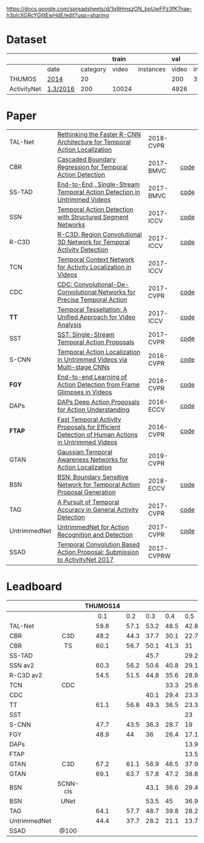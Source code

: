 https://docs.google.com/spreadsheets/d/1q9HmszON_bpUwFPz3fK7nae-h3plcXGRcYGIltEwHdE/edit?usp=sharing
# Dataset
|   |  |  | train |  | val |  | test |  |
| :--- | :--- | :--- | :--- | :--- | :--- | :--- | :--- | :--- |
|   | date | category | video | instances | video | instances | video | instances |
|  THUMOS | [2014](https://www.crcv.ucf.edu/THUMOS14/download.html "2014") | 20 |  |  | 200 | 3007 | 213 | 3358 |
|  ActivityNet | [1.3/2016](http://activity-net.org/download.html "1.3/2016") | 200 | 10024 |  | 4926 |  | 5044 |  |

# Paper
|   |  |  |  |
| --- | --- | --- | --- |
|  TAL-Net | [Rethinking the Faster R-CNN Architecture for Temporal Action Localization](https://arxiv.org/abs/1804.07667 "Rethinking the Faster R-CNN Architecture for Temporal Action Localization") | 2018-CVPR |  |
|  CBR | [Cascaded Boundary Regression for Temporal Action Detection](https://arxiv.org/abs/1705.01180 "Cascaded Boundary Regression for Temporal Action Detection") | 2017-BMVC | [code](https://github.com/jiyanggao/CBR "code") |
|  SS-TAD | [End-to-End , Single-Stream Temporal Action Detection in Untrimmed Videos](http://vision.stanford.edu/pdf/buch2017bmvc.pdf "End-to-End , Single-Stream Temporal Action Detection in Untrimmed Videos") | 2017-BMVC | [code](https://github.com/shyamal-b/ss-tad "code") |
|  SSN | [Temporal Action Detection with Structured Segment Networks](https://arxiv.org/abs/1704.06228 "Temporal Action Detection with Structured Segment Networks") | 2017-ICCV | [code](https://github.com/yjxiong/action-detection "code") |
|  R-C3D | [R-C3D: Region Convolutional 3D Network for Temporal Activity Detection](https://arxiv.org/abs/1703.07814 "R-C3D: Region Convolutional 3D Network for Temporal Activity Detection") | 2017-ICCV | [code](https://github.com/VisionLearningGroup/R-C3D "code") |
|  TCN | [Temporal Context Network for Activity Localization in Videos](https://arxiv.org/abs/1708.02349 "Temporal Context Network for Activity Localization in Videos") | 2017-ICCV |  |
|  CDC | [CDC: Convolutional-De-Convolutional Networks for Precise Temporal Action](https://arxiv.org/abs/1703.01515v2 "CDC: Convolutional-De-Convolutional Networks for Precise Temporal Action") | 2017-CVPR | [code](https://bitbucket.org/columbiadvmm/cdc "code") |
|  **TT** | [Temporal Tessellation: A Unified Approach for Video Analysis](https://arxiv.org/abs/1612.06950 "Temporal Tessellation: A Unified Approach for Video Analysis") | 2017-ICCV | [code](https://github.com/dot27/temporal-tessellation "code") |
|  SST | [SST: Single-Stream Temporal Action Proposals](http://openaccess.thecvf.com/content_cvpr_2017/html/Buch_SST_Single-Stream_Temporal_CVPR_2017_paper.html "SST: Single-Stream Temporal Action Proposals") | 2017-CVPR | [code](https://github.com/shyamal-b/sst "code") |
|  S-CNN | [Temporal Action Localization in Untrimmed Videos via Multi-stage CNNs](https://github.com/zhengshou/scnn "Temporal Action Localization in Untrimmed Videos via Multi-stage CNNs") | 2016-CVPR | [code](https://github.com/zhengshou/scnn "code") |
|  **FGY** | [End-to-end Learning of Action Detection from Frame Glimpses in Videos](https://arxiv.org/abs/1511.06984 "End-to-end Learning of Action Detection from Frame Glimpses in Videos") | 2016-CVPR | [code](https://github.com/syyeung/frameglimpses "code") |
|  DAPs | [DAPs Deep Action Proposals for Action Understanding](http://www.eccv2016.org/files/posters/P-2B-10.pdf "DAPs Deep Action Proposals for Action Understanding") | 2016-ECCV | [code](https://github.com/escorciav/daps "code") |
|  **FTAP** | [Fast Temporal Activity Proposals for Efficient Detection of Human Actions in Untrimmed Videos](http://openaccess.thecvf.com/content_cvpr_2016/html/Heilbron_Fast_Temporal_Activity_CVPR_2016_paper.html "Fast Temporal Activity Proposals for Efficient Detection of Human Actions in Untrimmed Videos") | 2016-CVPR | [code](https://github.com/cabaf/sparseprop "code") |
|  GTAN | [Gaussian Temporal Awareness Networks for Action Localization](http://openaccess.thecvf.com/content_CVPR_2019/html/Long_Gaussian_Temporal_Awareness_Networks_for_Action_Localization_CVPR_2019_paper.html "Gaussian Temporal Awareness Networks for Action Localization") | 2019-CVPR |  |
|  BSN | [BSN: Boundary Sensitive Network for Temporal Action Proposal Generation](https://arxiv.org/abs/1806.02964 "BSN: Boundary Sensitive Network for Temporal Action Proposal Generation") | 2018-ECCV | [code](https://github.com/wzmsltw/BSN-boundary-sensitive-network "code") |
|  TAG | [A Pursuit of Temporal Accuracy in General Activity Detection](https://arxiv.org/abs/1703.02716 "A Pursuit of Temporal Accuracy in General Activity Detection") | 2017-CVPR | [code](https://github.com/yjxiong/action-detection "code") |
|  UntrimmedNet | [UntrimmedNet for Action Recognition and Detection](https://arxiv.org/abs/1703.03329 "UntrimmedNet for Action Recognition and Detection") | 2017-CVPR | [code](https://github.com/wanglimin/UntrimmedNet "code") |
|  SSAD | [Temporal Convolution Based Action Proposal: Submission to ActivityNet 2017](https://arxiv.org/abs/1707.06750 "Temporal Convolution Based Action Proposal: Submission to ActivityNet 2017") | 2017-CVPRW |  |

# Leadboard
|   |  | THUMOS14 |  |  |  |  |  |  | Activity(val) |  |  |  | Activity(test) |  |  |  |
| --- | :---: | :---: | --- | --- | --- | --- | --- | --- | :--- | --- | --- | --- | :--- | --- | --- | --- |
|   |  | 0.1 | 0.2 | 0.3 | 0.4 | 0.5 | 0.6 | 0.7 | 0.5 | 0.75 | 0.95 | Ave | 0.5 | 0.75 | 0.95 | Ave |
|  TAL-Net |  | 59.8 | 57.1 | 53.2 | 48.5 | 42.8 | 33.8 | 20.8 | 38.23 | 18.3 | 1.3 | 20.22 |  |  |  |  |
|  CBR | C3D | 48.2 | 44.3 | 37.7 | 30.1 | 22.7 | 13.8 | 7.9 |  |  |  |  |  |  |  |  |
|  CBR | TS | 60.1 | 56.7 | 50.1 | 41.3 | 31 | 19.1 | 9.9 |  |  |  |  |  |  |  |  |
|  SS-TAD |  |  |  | 45.7 |  | 29.2 |  | 9.6 |  |  |  |  |  |  |  |  |
|  SSN av2 |  | 60.3 | 56.2 | 50.6 | 40.8 | 29.1 |  |  |  |  |  |  | 43.26 | 28.7 | 5.63 | 28.28 |
|  R-C3D av2 |  | 54.5 | 51.5 | 44.8 | 35.6 | 28.9 |  |  | 26.8 |  |  |  | 26.8/28.4 |  |  |  |
|  TCN | CDC |  |  |  | 33.3 | 25.6 | 15.9 | 9 | 37.49 | 23.47 | 4.47 | 23.58 |  |  |  |  |
|  CDC |  |  |  | 40.1 | 29.4 | 23.3 | 13.1 | 7.9 | 45.3 | 26 | 0.2 | 23.8 |  |  |  |  |
|  TT |  | 61.1 | 56.8 | 49.3 | 36.5 | 23.3 |  |  |  |  |  |  |  |  |  |  |
|  SST |  |  |  |  |  | 23 |  |  |  |  |  |  |  |  |  |  |
|  S-CNN |  | 47.7 | 43.5 | 36.3 | 28.7 | 19 | 10.3 | 5.3 |  |  |  |  |  |  |  |  |
|  FGY |  | 48.9 | 44 | 36 | 26.4 | 17.1 |  |  |  |  |  |  |  |  |  |  |
|  DAPs |  |  |  |  |  | 13.9 |  |  |  |  |  |  |  |  |  |  |
|  FTAP |  |  |  |  |  | 13.5 |  |  |  |  |  |  |  |  |  |  |
|  GTAN | C3D | 67.2 | 61.1 | 56.9 | 46.5 | 37.9 |  |  |  |  |  |  |  |  |  |  |
|  GTAN |  | 69.1 | 63.7 | 57.8 | 47.2 | 38.8 |  |  | 52.61 | 34.14 | 8.91 | 34.31 |  |  |  | 35.54 |
|  BSN | SCNN-cls |  |  | 43.1 | 36.6 | 29.4 | 22.4 | 15 |  |  |  |  |  |  |  |  |
|  BSN | UNet |  |  | 53.5 | 45 | 36.9 | 28.4 | 20 |  |  |  |  |  |  |  |  |
|  TAG |  | 64.1 | 57.7 | 48.7 | 39.8 | 28.2 |  |  | 39.12 | 23.48 | 5.49 | 23.98 | 40.689 | 26.017 | 6.667 | 26.05 |
|  UntrimmedNet |  | 44.4 | 37.7 | 28.2 | 21.1 | 13.7 |  |  |  |  |  |  |  |  |  |  |
|  SSAD | @100 |  |  |  |  |  |  |  | 44.39 | 29.65 | 7.09 | 29.17 |  |  |  | 32.26 |
<!--stackedit_data:
eyJoaXN0b3J5IjpbLTg4MjA5MDAzNSw3MzA5OTgxMTZdfQ==
-->